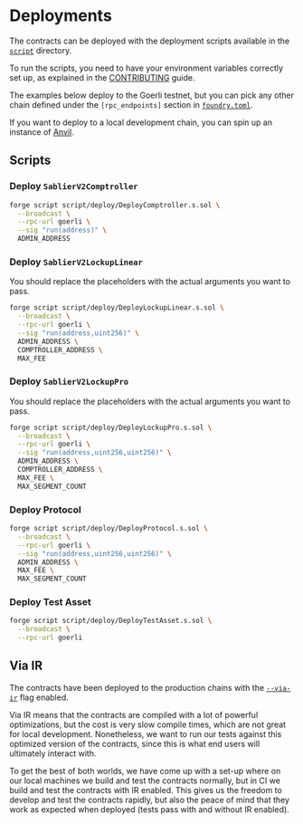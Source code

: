 # Deployments

The contracts can be deployed with the deployment scripts available in the [`script`](../script) directory.

To run the scripts, you need to have your environment variables correctly set up, as explained in the
[CONTRIBUTING](../CONTRIBUTING.md) guide.

The examples below deploy to the Goerli testnet, but you can pick any other chain defined under the `[rpc_endpoints]`
section in [`foundry.toml`](../foundry.toml).

If you want to deploy to a local development chain, you can spin up an instance of
[Anvil](https://book.getfoundry.sh/anvil).

## Scripts

### Deploy `SablierV2Comptroller`

```sh
forge script script/deploy/DeployComptroller.s.sol \
  --broadcast \
  --rpc-url goerli \
  --sig "run(address)" \
  ADMIN_ADDRESS
```

### Deploy `SablierV2LockupLinear`

You should replace the placeholders with the actual arguments you want to pass.

```sh
forge script script/deploy/DeployLockupLinear.s.sol \
  --broadcast \
  --rpc-url goerli \
  --sig "run(address,uint256)" \
  ADMIN_ADDRESS \
  COMPTROLLER_ADDRESS \
  MAX_FEE
```

### Deploy `SablierV2LockupPro`

You should replace the placeholders with the actual arguments you want to pass.

```sh
forge script script/deploy/DeployLockupPro.s.sol \
  --broadcast \
  --rpc-url goerli \
  --sig "run(address,uint256,uint256)" \
  ADMIN_ADDRESS \
  COMPTROLLER_ADDRESS \
  MAX_FEE \
  MAX_SEGMENT_COUNT
```

### Deploy Protocol

```sh
forge script script/deploy/DeployProtocol.s.sol \
  --broadcast \
  --rpc-url goerli \
  --sig "run(address,uint256,uint256)" \
  ADMIN_ADDRESS \
  MAX_FEE \
  MAX_SEGMENT_COUNT
```

### Deploy Test Asset

```sh
forge script script/deploy/DeployTestAsset.s.sol \
  --broadcast \
  --rpc-url goerli
```

## Via IR

The contracts have been deployed to the production chains with the
[`--via-ir`](https://docs.soliditylang.org/en/v0.8.17/ir-breaking-changes.html) flag enabled.

Via IR means that the contracts are compiled with a lot of powerful optimizations, but the cost is very slow compile
times, which are not great for local development. Nonetheless, we want to run our tests against this optimized version
of the contracts, since this is what end users will ultimately interact with.

To get the best of both worlds, we have come up with a set-up where on our local machines we build and test the
contracts normally, but in CI we build and test the contracts with IR enabled. This gives us the freedom to develop and
test the contracts rapidly, but also the peace of mind that they work as expected when deployed (tests pass with and
without IR enabled).
